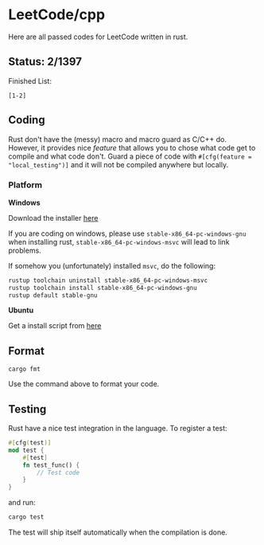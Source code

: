 # LeetCode/cpp

Here are all passed codes for LeetCode written in rust.

## Status: 2/1397

Finished List:

	[1-2]

## Coding

Rust don't have the (messy) macro and macro guard as C/C++ do. 
However, it provides nice _feature_ that allows you to chose what code get to compile and what code don't.
Guard a piece of code with `#[cfg(feature = "local_testing")]` and it will not be compiled anywhere but locally.

### Platform

**Windows**

Download the installer [here](https://www.rust-lang.org/tools/install)

If you are coding on windows, please use `stable-x86_64-pc-windows-gnu` when installing rust, `stable-x86_64-pc-windows-msvc` will lead to link problems.

If somehow you (unfortunately) installed `msvc`, do the following:

```sh
rustup toolchain uninstall stable-x86_64-pc-windows-msvc
rustup toolchain install stable-x86_64-pc-windows-gnu
rustup default stable-gnu
```

**Ubuntu**

Get a install script from [here](https://www.rust-lang.org/tools/install)

## Format

`cargo fmt`

Use the command above to format your code.

## Testing

Rust have a nice test integration in the language. 
To register a test:
```rust
#[cfg(test)]
mod test {
	#[test]
	fn test_func() {
		// Test code
	}
}
```

and run:

```sh
cargo test
```

The test will ship itself automatically when the compilation is done.